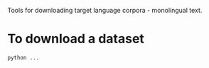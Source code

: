 Tools for downloading target language corpora - monolingual text.

# To download a dataset

`
python ...
`

